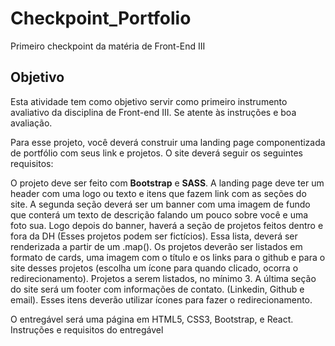 # Checkpoint_Portfolio
Primeiro checkpoint da matéria de Front-End III

<h2>Objetivo</h2>

Esta atividade tem como objetivo servir como primeiro instrumento avaliativo da disciplina de Front-end III. Se atente às instruções e boa avaliação. 

Para esse projeto, você deverá construir uma landing page componentizada de portfólio com seus link e projetos. O site deverá seguir os seguintes requisitos:

O projeto deve ser feito com <strong>Bootstrap</strong> e <strong>SASS</strong>.
A landing page deve ter um header com uma logo ou texto e itens que fazem link com as seções do site.
A segunda seção deverá ser um banner com uma imagem de fundo que conterá um texto de descrição falando um pouco sobre você e uma foto sua.
Logo depois do banner, haverá a seção de projetos feitos dentro e fora da DH (Esses projetos podem ser fictícios). Essa lista, deverá ser renderizada a partir de um .map(). Os projetos deverão ser listados em formato de cards, uma imagem com o título e os links para o github e para o site desses projetos (escolha um ícone para quando clicado, ocorra o redirecionamento). Projetos a serem listados, no mínimo 3.
A última seção do site será um footer com informações de contato. (Linkedin, Github e email). Esses itens deverão utilizar ícones para fazer o redirecionamento.

O entregável será uma página em HTML5, CSS3, Bootstrap, e React.
Instruções e requisitos do entregável
	
	

